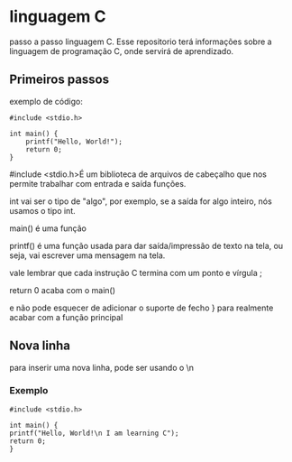 # linguagem C
passo a passo linguagem C.
Esse repositorio terá informações sobre a linguagem de programação C, onde servirá de aprendizado.

## Primeiros passos

exemplo de código:
```
#include <stdio.h>

int main() {
    printf("Hello, World!");
    return 0;
}
```
#include <stdio.h>É um biblioteca de arquivos de cabeçalho que nos permite trabalhar com entrada e saída funções.

int vai ser o tipo de "algo", por exemplo, se a saída for algo inteiro, nós usamos o tipo int.

main() é uma função

printf() é  uma função usada para dar saída/impressão de texto na tela, ou seja, vai escrever uma mensagem na tela.

vale lembrar que cada instrução C termina com um ponto e vírgula ;

return 0 acaba com o main()

e não pode esquecer de adicionar o suporte de fecho } para realmente acabar com a função principal

## Nova linha
para inserir uma nova linha, pode ser usando o \n
### Exemplo
```
#include <stdio.h>

int main() {
printf("Hello, World!\n I am learning C");
return 0;
}
